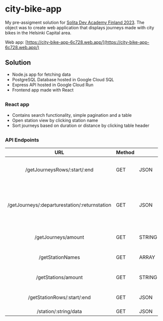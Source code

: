 # city-bike-app

My pre-assigment solution for [Solita Dev Academy Finland 2023](https://github.com/solita/dev-academy-2023-exercise).
The object was to create web application that displays journeys made with city bikes in the Helsinki Capital area.

Web app: [https://city-bike-app-6c728.web.app/](https://city-bike-app-6c728.web.app/)

## Solution

* Node.js app for fetching data
* PostgreSQL Database hosted in Google Cloud SQL
* Express API hosted in Google Cloud Run
* Frontend app made with React

##

### React app

* Contains search functionality, simple pagination and a table
* Open station view by clicking station name
* Sort journeys based on duration or distance by clicking table header

##

### API Endpoints

|                      URL                      	| Method 	|        	| Description                                                                                                                   	|
|:---------------------------------------------:	|--------	|--------	|-------------------------------------------------------------------------------------------------------------------------------	|
| /getJourneysRows/:start/:end                  	| GET    	| JSON   	| database journeys (rows) at range {start} to {end}                                                                            	|
| /getJourneys/:departurestation/:returnstation 	| GET    	| JSON   	| journeys where departure station contains string in {departurestation} and return station contains string in {returnstation}  	|
| /getJourneys/amount                           	| GET    	| STRING 	| number of journeys in database                                                                                                	|
| /getStationNames                              	| GET    	| ARRAY  	| array of station names in database                                                                                            	|
| /getStations/amount                           	| GET    	| STRING 	| number of stations in database                                                                                                	|
| /getStationRows/:start/:end                   	| GET    	| JSON   	| names of stations at range {start} to {end}                                                                                   	|
| /station/:string/data                         	| GET    	| JSON   	| station data                                                                                                                  	|
